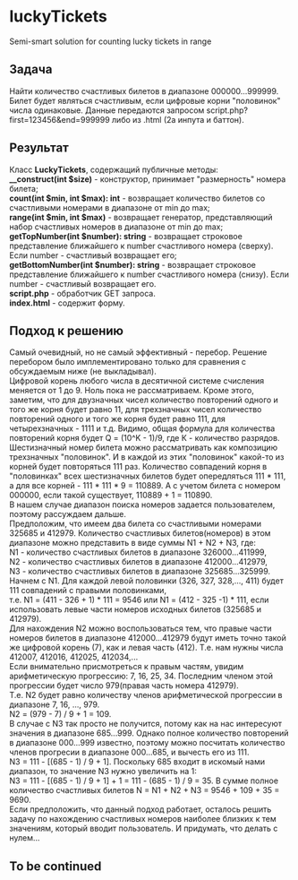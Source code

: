 # luckyTickets
 Semi-smart solution for counting lucky tickets in range
 
## Задача
Найти количество счастливых билетов в диапазоне 000000...999999. Билет будет являться счастливым, если цифровые корни "половинок" числа одинаковые.
Данные передаются запросом script.php?first=123456&end=999999 либо из .html (2а инпута и баттон).  
## Результат  
Класс **LuckyTickets**, содержащий публичные методы:  
**__construct(int $size)** - конструктор, принимает "размерность" номера билета;  
**count(int $min, int $max): int** - возвращает количество билетов со счастливыми номерами в диапазоне от min до max;  
**range(int $min, int $max)** - возвращает генератор, представляющий набор счастливых номеров в диапазоне от min до max;
**getTopNumber(int $number): string** - возвращает строковое представление ближайшего к number счастливого номера (сверху). Если number - счастливый возвращает его;  
**getBottomNumber(int $number): string** - возвращает строковое представление ближайшего к number счастливого номера (снизу). Если number - счастливый возвращает его.  
**script.php** - обработчик GET запроса.  
**index.html** - содержит форму.  

## Подход к решению
Самый очевидный, но не самый эффективный - перебор. Решение перебором было имплементировано только для сравнения
с обсуждаемым ниже (не выкладывал).  
Цифровой корень любого числа  в десятичной системе счисления меняется от 1 до 9. Ноль пока не рассматриваем. Кроме этого, заметим, что для двузначных чисел количество повторений одного и того же корня будет равно 11, для трехзначных чисел количество повторений одного и того же корня будет равно 111, для четырехзначных - 1111 и т.д. 
Видимо, общая формула для количества повторений корня будет Q = (10^K - 1)/9, где К - количество разрядов.  
Шестизначный номер билета можно рассматривать как композицию трехзначных "половинок". И в каждой из этих "половинок" какой-то из корней будет повторяться 111 раз. Количество совпадений корня в "половинках" всех шестизначных билетов будет опередляться 111 * 111, а для все корней - 111 * 111 * 9 = 110889. А с учетом билета с номером 000000, если такой существует, 110889 + 1 = 110890.  
В нашем случае диапазон поиска номеров задается пользователем, поэтому рассуждаем дальше.  
Предположим, что имеем два билета со счастливыми номерами 325685 и 412979. Количество счастливых билетов(номеров) в этом диапазоне можно представить в виде суммы N1 + N2 + N3, где:  
N1 - количество счастливых билетов в диапазоне 326000...411999,  
N2 - количество счастливых билетов в диапазоне 412000...412979,  
N3 - количество счастливых билетов в диапазоне 325685...325999.  
Начнем с N1. Для каждой левой половинки (326, 327, 328,..., 411) будет 111 совпадений с правыми половинками,  
т.е. N1 = (411 - 326 + 1) * 111 = 9546 или N1 = (412 - 325 -1) * 111, если использовать левые части номеров исходных билетов (325685 и 412979).  
Для нахождения N2 можно воспользоваться тем, что правые части номеров билетов в диапазоне 412000...412979 будут иметь точно такой же цифровой корень (7), как и левая часть (412). Т.е. нам нужны числа 412007, 412016, 412025, 412034,...  
Если внимательно присмотреться к правым частям, увидим арифметическую прогрессию: 7, 16, 25, 34. Последним членом этой прогрессии будет число 979(правая часть номера 412979).  
Т.е. N2 будет равно количеству членов арифметической прогрессии в диапазоне 7, 16, ..., 979.  
N2 = (979 - 7) / 9 + 1 = 109.  
В случае с N3 так просто не получится, потому как на нас интересуют значения в диапазоне 685...999. Однако полное количество повторений в диапазоне 000...999 известно, поэтому можно посчитать количество членов прогресии в диапазоне 000...685, и вычесть его из 111.  
N3 = 111 - [(685 - 1) / 9 + 1]. Поскольку 685 входит в искомый нами диапазон, то значение N3 нужно увеличить на 1:  
N3 = 111 - [(685 - 1) / 9 + 1] + 1 = 111 - (685 - 1) / 9 = 35.
В сумме полное количество счастливых билетов N = N1 + N2 + N3 = 9546 + 109 + 35 = 9690.  
Если предположить, что данный подход работает, осталось решить задачу по нахождению счастливых номеров наиболее близких к тем значениям, который вводит пользователь. И придумать, что делать с нулем...
## To be continued
 
 


